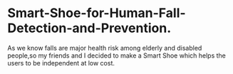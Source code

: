 # Smart-Shoe-for-Human-Fall-Detection-and-Prevention.
As we know falls are major health risk among elderly and disabled people,so my friends and I decided to make a Smart Shoe which helps the users to be independent at low cost.
